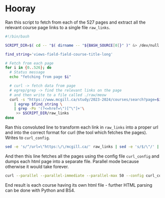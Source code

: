 # Hooray

Ran this script to fetch from each of the 527 pages and extract all the relevant course page links to a single file `raw_links`.
```bash
#!/bin/bash

SCRIPT_DIR=$( cd -- "$( dirname -- "${BASH_SOURCE[0]}" )" &> /dev/null && pwd )

find_string='views-field-field-course-title-long'

# Fetch from each page
for i in {0..526}; do
  # Status message
  echo "fetching from page $i"

  # curl -> fetch data from page
  # egrep/grep -> find the relevant links on the page
  # and then write to a file called ./raw/meow
  curl -s "https://www.mcgill.ca/study/2023-2024/courses/search?page=$i" \
    | egrep $find_string \
    | grep -Po '(?<=href=\")[^\"]+'\
     >> $SCRIPT_DIR/raw_links
done
```

Ran this convoluted line to transform each link in `raw_links` into a proper url and into the correct format for curl (the tool which fetches the pages).
Writes to `curl_config`.
```bash
sed -e 's/^/url=\"https:\/\/mcgill.ca/' raw_links | sed -e 's/$/\"/' | sed -e '/.*/{p;s/.*\//output=\"test\//g;}' > curl_config
```

And then this line fetches all the pages using the config file `curl_config` and dumps each html page into a separate file. Parallel mode because otherwise it would take forever.
```bash
curl --parallel --parallel-immediate --parallel-max 50 --config curl_config --location
```

End result is each course having its own html file - further HTML parsing can be done with Python and BS4.
